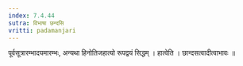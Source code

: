 ```yaml
---
index: 7.4.44
sutra: विभाषा छन्दसि
vritti: padamanjari
---
```


 पूर्वसूत्रारम्भादयमारम्भः, अन्यथा हिनोतिजहात्यो रूपद्वयं सिद्धम् । हात्वेति । छान्दसत्वादीत्वाभावः ॥
